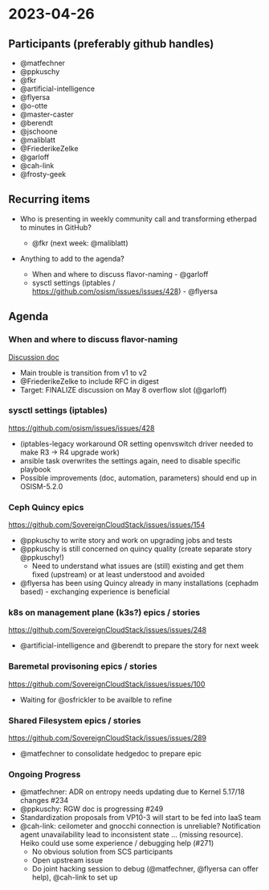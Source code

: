 # 2023-04-26

## Participants (preferably github handles)

* @matfechner
* @ppkuschy
* @fkr
* @artificial-intelligence
* @flyersa
* @o-otte
* @master-caster
* @berendt
* @jschoone
* @maliblatt
* @FriederikeZelke
* @garloff
* @cah-link
* @frosty-geek

## Recurring items

* Who is presenting in weekly community call and transforming etherpad to minutes in GitHub?
  * @fkr (next week: @maliblatt)

* Anything to add to the agenda?
  * When and where to discuss flavor-naming - @garloff
  * sysctl settings (iptables / <https://github.com/osism/issues/issues/428>) - @flyersa

## Agenda

### When and where to discuss flavor-naming

[Discussion doc](https://input.scs.community/Why-Standardized-Flavors-And-Names)
* Main trouble is transition from v1 to v2
* @FriederikeZelke to include RFC in digest
* Target: FINALIZE discussion on May 8 overflow slot (@garloff)

### sysctl settings (iptables)

<https://github.com/osism/issues/issues/428>

* (iptables-legacy workaround OR setting openvswitch driver needed to make R3 -> R4 upgrade work)
* ansible task overwrites the settings again, need to disable specific playbook
* Possible improvements (doc, automation, parameters) should end up in OSISM-5.2.0

### Ceph Quincy epics
<https://github.com/SovereignCloudStack/issues/issues/154>

* @ppkuschy to write story and work on upgrading jobs and tests
* @ppkuschy is still concerned on quincy quality (create separate story @ppkuschy!)
  * Need to understand what issues are (still) existing and get them fixed (upstream) or at least understood and avoided
* @flyersa has been using Quincy already in many installations (cephadm based) - exchanging experience is beneficial

### k8s on management plane (k3s?) epics / stories
<https://github.com/SovereignCloudStack/issues/issues/248>

* @artificial-intelligence and @berendt to prepare the story for next week

### Baremetal provisoning epics / stories

<https://github.com/SovereignCloudStack/issues/issues/100>

* Waiting for @osfrickler to be availble to refine

### Shared Filesystem epics / stories

<https://github.com/SovereignCloudStack/issues/issues/289>

* @matfechner to consolidate hedgedoc to prepare epic

### Ongoing Progress

* @matfechner: ADR on entropy needs updating due to Kernel 5.17/18 changes #234
* @ppkuschy: RGW doc is progressing #249
* Standardization proposals from VP10-3 will start to be fed into IaaS team
* @cah-link: ceilometer and gnocchi connection is unreliable? Notification agent unavailability lead to inconsistent state ... (missing resource). Heiko could use some experience / debugging help (#271)
  * No obvious solution from SCS participants
  * Open upstream issue
  * Do joint hacking session to debug (@matfechner, @flyersa can offer help), @cah-link to set up
